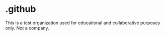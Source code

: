 # .github

This is a test organization used for educational and collaborative purposes only. Not a company. 
